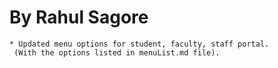 By Rahul Sagore
===============

	* Updated menu options for student, faculty, staff portal.
	 (With the options listed in menuList.md file).
